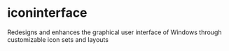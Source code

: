 # iconinterface
 Redesigns and enhances the graphical user interface of Windows through customizable icon sets and layouts
